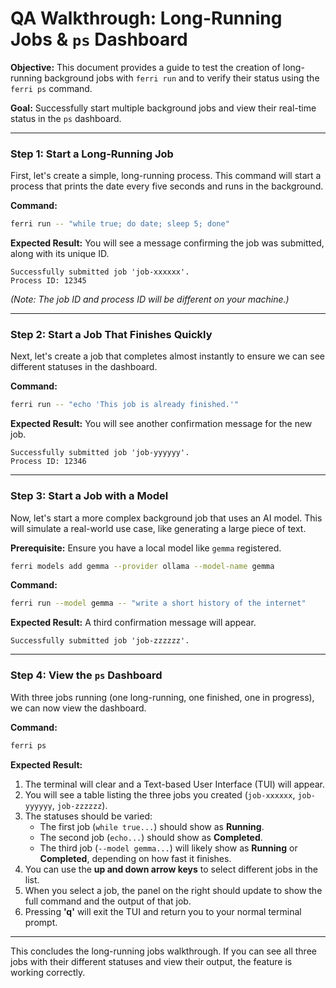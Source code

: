 # QA Walkthrough: Long-Running Jobs & `ps` Dashboard

**Objective:** This document provides a guide to test the creation of long-running background jobs with `ferri run` and to verify their status using the `ferri ps` command.

**Goal:** Successfully start multiple background jobs and view their real-time status in the `ps` dashboard.

---

### Step 1: Start a Long-Running Job

First, let's create a simple, long-running process. This command will start a process that prints the date every five seconds and runs in the background.

**Command:**
```bash
ferri run -- "while true; do date; sleep 5; done"
```

**Expected Result:**
You will see a message confirming the job was submitted, along with its unique ID.
```
Successfully submitted job 'job-xxxxxx'.
Process ID: 12345
```
*(Note: The job ID and process ID will be different on your machine.)*

---

### Step 2: Start a Job That Finishes Quickly

Next, let's create a job that completes almost instantly to ensure we can see different statuses in the dashboard.

**Command:**
```bash
ferri run -- "echo 'This job is already finished.'"
```

**Expected Result:**
You will see another confirmation message for the new job.
```
Successfully submitted job 'job-yyyyyy'.
Process ID: 12346
```

---

### Step 3: Start a Job with a Model

Now, let's start a more complex background job that uses an AI model. This will simulate a real-world use case, like generating a large piece of text.

**Prerequisite:** Ensure you have a local model like `gemma` registered.
```bash
ferri models add gemma --provider ollama --model-name gemma
```

**Command:**
```bash
ferri run --model gemma -- "write a short history of the internet"
```

**Expected Result:**
A third confirmation message will appear.
```
Successfully submitted job 'job-zzzzzz'.
```

---

### Step 4: View the `ps` Dashboard

With three jobs running (one long-running, one finished, one in progress), we can now view the dashboard.

**Command:**
```bash
ferri ps
```

**Expected Result:**
1.  The terminal will clear and a Text-based User Interface (TUI) will appear.
2.  You will see a table listing the three jobs you created (`job-xxxxxx`, `job-yyyyyy`, `job-zzzzzz`).
3.  The statuses should be varied:
    *   The first job (`while true...`) should show as **Running**.
    *   The second job (`echo...`) should show as **Completed**.
    *   The third job (`--model gemma...`) will likely show as **Running** or **Completed**, depending on how fast it finishes.
4.  You can use the **up and down arrow keys** to select different jobs in the list.
5.  When you select a job, the panel on the right should update to show the full command and the output of that job.
6.  Pressing **'q'** will exit the TUI and return you to your normal terminal prompt.

---

This concludes the long-running jobs walkthrough. If you can see all three jobs with their different statuses and view their output, the feature is working correctly.
